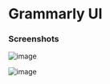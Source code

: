 # Grammarly UI

### Screenshots

![image](https://user-images.githubusercontent.com/44287589/210045325-d1d8346c-dc07-43d9-8fc8-bdb858a2b88d.png)

![image](https://user-images.githubusercontent.com/44287589/210045453-75d223a9-092e-448e-9345-4de06d1c64b9.png)

